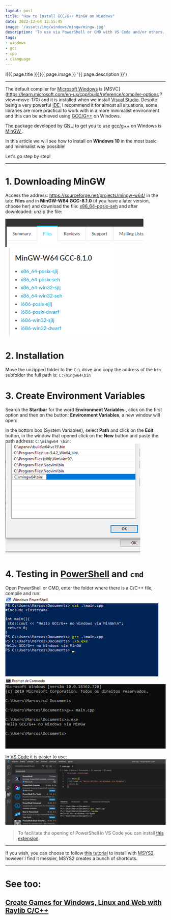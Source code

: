 ```yaml
---
layout: post
title: "How to Install GCC/G++ MinGW on Windows"
date: 2022-12-04 12:55:45
image: '/assets/img/windows/mingw/mingw.jpg'
description: 'To use via PowerShell or CMD with VS Code and/or others.'
tags:
- windows
- gcc
- cpp
- clanguage
---
```


![{{ page.title }}]({{ page.image }} '{{ page.description }}')

---

The default compiler for [Microsoft Windows](https://terminalroot.com/tags#windows) is [MSVC](https://learn.microsoft.com/en-us/cpp/build/reference/compiler-options ?view=msvc-170) and it is installed when we install [Visual Studio](). Despite being a very powerful [IDE](https://terminalroot.com/the-32-best-ides-text-editors-for-cpp/#23-visual-studio), I recommend it for almost all situations, some libraries are more practical to work with in a more minimalist environment and this can be achieved using [GCC/G++](https://terminalroot.com/tags#gcc) on Windows.

The package developed by [GNU](https://terminalroot.com/tags#gnu) to get you to use [gcc/g++](https://terminalroot.com/tags#gcc) on Windows is [MinGW ](https://en.wikipedia.org/wiki/MinGW).

In this article we will see how to install on **Windows 10** in the most basic and minimalist way possible!

Let's go step by step!

---

# 1. Downloading MinGW
Access the address: <https://sourceforge.net/projects/mingw-w64/> in the tab: **Files** and in **MinGW-W64 GCC-8.1.0** (if you have a later version, choose her) and download the file:
[x86_64-posix-seh](https://sourceforge.net/projects/mingw-w64/files/Toolchains%20targetting%20Win64/Personal%20Builds/mingw-builds/8.1.0/threads-posix/seh/x86_64-8.1.0-release-posix-seh-rt_v6-rev0.7z) and after downloaded: unzip the file:

![gcc/g++ MinGW Windows 1](/assets/img/windows/mingw/1.png)
![gcc/g++ MinGW Windows 2](/assets/img/windows/mingw/2.png)

# 2. Installation
Move the unzipped folder to the `C:\` drive and copy the address of the `bin` subfolder the full path is: `C:\mingw64\bin`


# 3. Create Environment Variables
Search the **Startbar** for the word **Environment Variables** , click on the first option and then on the button: **Environment Variables**, a new window will open:

In the bottom box (System Variables), select **Path** and click on the **Edit** button, in the window that opened click on the **New** button and paste the path address: `C:\mingw64 \bin`:
![gcc/g++ MinGW Windows 6](/assets/img/windows/mingw/6.png)

# 4. Testing in [PowerShell](https://terminalroot.com/how-to-install-powershell-on-ubuntu-and-getting-started/) and `cmd`
Open PowerShell or CMD, enter the folder where there is a C/C++ file, compile and run:
![gcc/g++ MinGW Windows 7](/assets/img/windows/mingw/7.png)
![gcc/g++ MinGW Windows 8](/assets/img/windows/mingw/8.png)

In [VS Code](https://terminalroot.com/tags#code) it is easier to use:
![VS Code](/assets/img/windows/mingw/9.png)
> To facilitate the opening of PowerShell in VS Code you can install [this extension](https://learn.microsoft.com/en-us/powershell/scripting/dev-cross-plat/vscode/using-vscode?view=powershell-7.3#install-vs-code-and-the-powershell-extension).

---

If you wish, you can choose to follow [this tutorial](https://code.visualstudio.com/docs/cpp/config-mingw) to install with [MSYS2](https://www.mingw-w64.org/downloads/#msys2), however I find it messier, MSYS2 creates a bunch of shortcuts.

---

# See too:
## [Create Games for Windows, Linux and Web with Raylib C/C++](https://terminalroot.com/create-games-for-windows-linux-and-web-with-raylib-c-cpp/)

